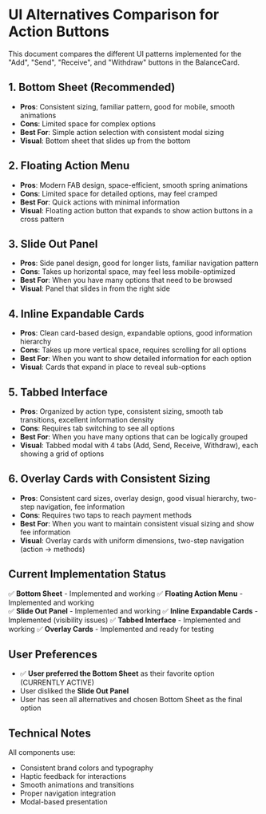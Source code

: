 # UI Alternatives Comparison for Action Buttons

This document compares the different UI patterns implemented for the "Add", "Send", "Receive", and "Withdraw" buttons in the BalanceCard.

## 1. Bottom Sheet (Recommended)
- **Pros**: Consistent sizing, familiar pattern, good for mobile, smooth animations
- **Cons**: Limited space for complex options
- **Best For**: Simple action selection with consistent modal sizing
- **Visual**: Bottom sheet that slides up from the bottom

## 2. Floating Action Menu
- **Pros**: Modern FAB design, space-efficient, smooth spring animations
- **Cons**: Limited space for detailed options, may feel cramped
- **Best For**: Quick actions with minimal information
- **Visual**: Floating action button that expands to show action buttons in a cross pattern

## 3. Slide Out Panel
- **Pros**: Side panel design, good for longer lists, familiar navigation pattern
- **Cons**: Takes up horizontal space, may feel less mobile-optimized
- **Best For**: When you have many options that need to be browsed
- **Visual**: Panel that slides in from the right side

## 4. Inline Expandable Cards
- **Pros**: Clean card-based design, expandable options, good information hierarchy
- **Cons**: Takes up more vertical space, requires scrolling for all options
- **Best For**: When you want to show detailed information for each option
- **Visual**: Cards that expand in place to reveal sub-options

## 5. Tabbed Interface
- **Pros**: Organized by action type, consistent sizing, smooth tab transitions, excellent information density
- **Cons**: Requires tab switching to see all options
- **Best For**: When you have many options that can be logically grouped
- **Visual**: Tabbed modal with 4 tabs (Add, Send, Receive, Withdraw), each showing a grid of options

## 6. Overlay Cards with Consistent Sizing
- **Pros**: Consistent card sizes, overlay design, good visual hierarchy, two-step navigation, fee information
- **Cons**: Requires two taps to reach payment methods
- **Best For**: When you want to maintain consistent visual sizing and show fee information
- **Visual**: Overlay cards with uniform dimensions, two-step navigation (action → methods)

## Current Implementation Status

✅ **Bottom Sheet** - Implemented and working
✅ **Floating Action Menu** - Implemented and working  
✅ **Slide Out Panel** - Implemented and working
✅ **Inline Expandable Cards** - Implemented (visibility issues)
✅ **Tabbed Interface** - Implemented and working
✅ **Overlay Cards** - Implemented and ready for testing

## User Preferences

- ✅ **User preferred the Bottom Sheet** as their favorite option (CURRENTLY ACTIVE)
- User disliked the **Slide Out Panel** 
- User has seen all alternatives and chosen Bottom Sheet as the final option

## Technical Notes

All components use:
- Consistent brand colors and typography
- Haptic feedback for interactions
- Smooth animations and transitions
- Proper navigation integration
- Modal-based presentation
